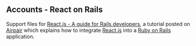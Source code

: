 ## Accounts - React on Rails

Support files for [React.js - A guide for Rails developers](https://www.airpair.com/reactjs/posts/reactjs-a-guide-for-rails-developers), a tutorial posted on [Airpair](https://www.airpair.com/) which explains how to integrate [React.js](https://facebook.github.io/react/) into a [Ruby on Rails](http://rubyonrails.org/) application.
